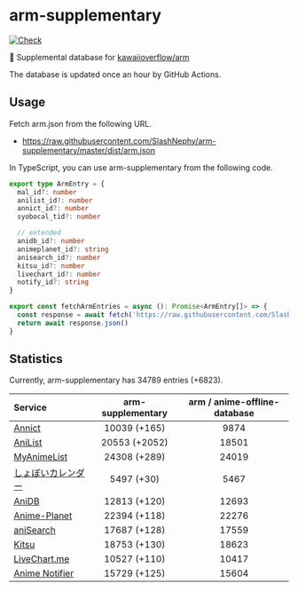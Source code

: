 # arm-supplementary

[![Check](https://github.com/SlashNephy/arm-supplementary/actions/workflows/check-node.yml/badge.svg)](https://github.com/SlashNephy/arm-supplementary/actions/workflows/check-node.yml)

💊 Supplemental database for [kawaiioverflow/arm](https://github.com/kawaiioverflow/arm)

The database is updated once an hour by GitHub Actions.

## Usage

Fetch arm.json from the following URL.

- https://raw.githubusercontent.com/SlashNephy/arm-supplementary/master/dist/arm.json

In TypeScript, you can use arm-supplementary from the following code.

```TypeScript
export type ArmEntry = {
  mal_id?: number
  anilist_id?: number
  annict_id?: number
  syobocal_tid?: number

  // extended
  anidb_id?: number
  animeplanet_id?: string
  anisearch_id?: number
  kitsu_id?: number
  livechart_id?: number
  notify_id?: string
}

export const fetchArmEntries = async (): Promise<ArmEntry[]> => {
  const response = await fetch('https://raw.githubusercontent.com/SlashNephy/arm-supplementary/master/dist/arm.json')
  return await response.json()
}
```

## Statistics

Currently, arm-supplementary has 34789 entries (+6823).

| Service                                     | arm-supplementary | arm / anime-offline-database |
| :------------------------------------------ | :---------------: | :--------------------------: |
| [Annict](https://annict.com)                |   10039 (+165)    |             9874             |
| [AniList](https://anilist.co)               |   20553 (+2052)   |            18501             |
| [MyAnimeList](https://myanimelist.net)      |   24308 (+289)    |            24019             |
| [しょぼいカレンダー](https://cal.syoboi.jp) |    5497 (+30)     |             5467             |
| [AniDB](https://anidb.net)                  |   12813 (+120)    |            12693             |
| [Anime-Planet](https://anime-planet.com)    |   22394 (+118)    |            22276             |
| [aniSearch](https://anisearch.com)          |   17687 (+128)    |            17559             |
| [Kitsu](https://kitsu.io)                   |   18753 (+130)    |            18623             |
| [LiveChart.me](https://livechart.me)        |   10527 (+110)    |            10417             |
| [Anime Notifier](https://notify.moe)        |   15729 (+125)    |            15604             |

